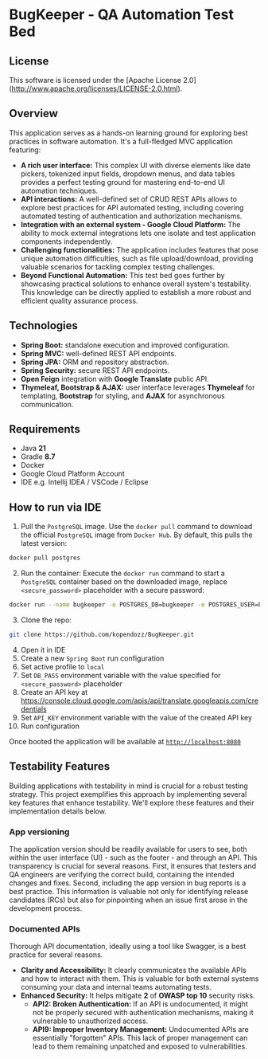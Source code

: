 # BugKeeper - QA Automation Test Bed

## License

This software is licensed under the [Apache License 2.0]
(http://www.apache.org/licenses/LICENSE-2.0.html).

## Overview

This application serves as a hands-on learning ground for exploring best practices in software automation. It's a full-fledged MVC application featuring:

- **A rich user interface:** This complex UI with diverse elements like date pickers, tokenized input fields, dropdown menus, and data tables provides a perfect testing ground for mastering end-to-end UI automation techniques.
- **API interactions:** A well-defined set of CRUD REST APIs allows to explore best practices for API automated testing, including covering automated testing of authentication and authorization mechanisms.
- **Integration with an external system - Google Cloud Platform:** The ability to mock external integrations lets one isolate and test application components independently.
- **Challenging functionalities:** The application includes features that pose unique automation difficulties, such as file upload/download, providing valuable scenarios for tackling complex testing challenges.
- **Beyond Functional Automation:** This test bed goes further by showcasing practical solutions to enhance overall system's testability. This knowledge can be directly applied to establish a more robust and efficient quality assurance process.

## Technologies

* **Spring Boot:** standalone execution and improved configuration.
* **Spring MVC:** well-defined REST API endpoints.
* **Spring JPA:** ORM and repository abstraction.
* **Spring Security:** secure REST API endpoints.
* **Open Feign** integration with **Google Translate** public API.
* **Thymeleaf, Bootstrap & AJAX:** user interface leverages **Thymeleaf** for templating, **Bootstrap** for styling, and **AJAX** for asynchronous communication.

## Requirements

*   Java **21**
*   Gradle **8.7**
*   Docker
*   Google Cloud Platform Account
*   IDE e.g. Intellij IDEA / VSCode / Eclipse

## How to run via IDE

1. Pull the `PostgreSQL` image. Use the `docker pull` command to download the official `PostgreSQL` image from `Docker Hub`. By default, this pulls the latest version:

```bash
docker pull postgres
````
2. Run the container: Execute the `docker run` command to start a `PostgreSQL` container based on the downloaded image, replace `<secure_password>` placeholder with a secure password:

```bash
docker run --name bugkeeper -e POSTGRES_DB=bugkeeper -e POSTGRES_USER=bugkeeper -e POSTGRES_PASSWORD=<secure_password> -d -p 5432:5432 postgres
```

3. Clone the repo:

```bash
git clone https://github.com/kopendozz/BugKeeper.git
``` 
4. Open it in IDE
5. Create a new `Spring Boot` run configuration
6. Set active profile to `local`
7. Set `DB_PASS` environment variable with the value specified for `<secure_password>` placeholder
8. Create an API key at https://console.cloud.google.com/apis/api/translate.googleapis.com/credentials
9. Set `API_KEY` environment variable with the value of the created API key
10. Run configuration

Once booted the application will be available at [`http://localhost:8080`](http://localhost:8080)

## Testability Features

Building applications with testability in mind is crucial for a robust testing strategy. This project exemplifies this approach by implementing several key features that enhance testability.  We'll explore these features and their implementation details below.

### App versioning

The application version should be readily available for users to see, both within the user interface (UI)  - such as the footer - and through an API. This transparency is crucial for several reasons. First, it ensures that testers and QA engineers are verifying the correct build, containing the intended changes and fixes. Second, including the app version in bug reports is a best practice. This information is valuable not only for identifying release candidates (RCs) but also for pinpointing when an issue first arose in the development process.

### Documented APIs

Thorough API documentation, ideally using a tool like Swagger, is a best practice for several reasons.

* **Clarity and Accessibility:** It clearly communicates the available APIs and how to interact with them. This is valuable for both external systems consuming your data and internal teams automating tests.
* **Enhanced Security:** It helps mitigate **2** of **OWASP top 10** security risks.
    * **API2: Broken Authentication:** If an API is undocumented, it might not be properly secured with authentication mechanisms, making it vulnerable to unauthorized access.
    * **API9: Improper Inventory Management:** Undocumented APIs are essentially "forgotten" APIs. This lack of proper management can lead to them remaining unpatched and exposed to vulnerabilities.
